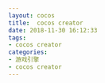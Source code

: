 ```yaml
---
layout: cocos
title:  cocos creator
date: 2018-11-30 16:12:33
tags:
- cocos creator
categories:
- 游戏引擎
- cocos creator
---
```

